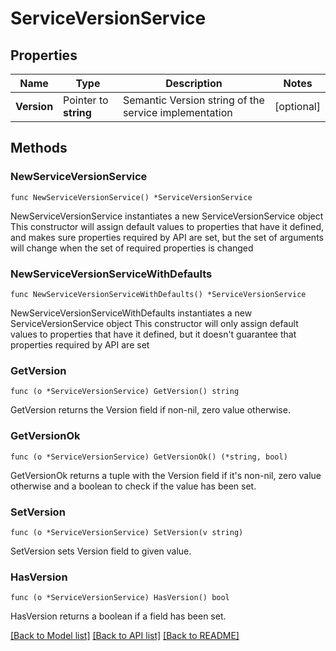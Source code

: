 # ServiceVersionService

## Properties

Name | Type | Description | Notes
------------ | ------------- | ------------- | -------------
**Version** | Pointer to **string** | Semantic Version string of the service implementation | [optional] 

## Methods

### NewServiceVersionService

`func NewServiceVersionService() *ServiceVersionService`

NewServiceVersionService instantiates a new ServiceVersionService object
This constructor will assign default values to properties that have it defined,
and makes sure properties required by API are set, but the set of arguments
will change when the set of required properties is changed

### NewServiceVersionServiceWithDefaults

`func NewServiceVersionServiceWithDefaults() *ServiceVersionService`

NewServiceVersionServiceWithDefaults instantiates a new ServiceVersionService object
This constructor will only assign default values to properties that have it defined,
but it doesn't guarantee that properties required by API are set

### GetVersion

`func (o *ServiceVersionService) GetVersion() string`

GetVersion returns the Version field if non-nil, zero value otherwise.

### GetVersionOk

`func (o *ServiceVersionService) GetVersionOk() (*string, bool)`

GetVersionOk returns a tuple with the Version field if it's non-nil, zero value otherwise
and a boolean to check if the value has been set.

### SetVersion

`func (o *ServiceVersionService) SetVersion(v string)`

SetVersion sets Version field to given value.

### HasVersion

`func (o *ServiceVersionService) HasVersion() bool`

HasVersion returns a boolean if a field has been set.


[[Back to Model list]](../README.md#documentation-for-models) [[Back to API list]](../README.md#documentation-for-api-endpoints) [[Back to README]](../README.md)


